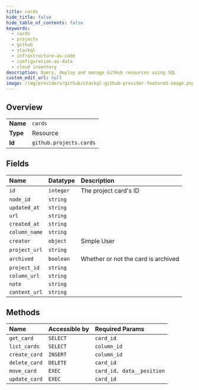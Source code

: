 ```yaml
---
title: cards
hide_title: false
hide_table_of_contents: false
keywords:
  - cards
  - projects
  - github    
  - stackql
  - infrastructure-as-code
  - configuration-as-data
  - cloud inventory
description: Query, deploy and manage GitHub resources using SQL
custom_edit_url: null
image: /img/providers/github/stackql-github-provider-featured-image.png
---
```

  
    

## Overview
<table><tbody>
<tr><td><b>Name</b></td><td><code>cards</code></td></tr>
<tr><td><b>Type</b></td><td>Resource</td></tr>
<tr><td><b>Id</b></td><td><code>github.projects.cards</code></td></tr>
</tbody></table>

## Fields
| Name | Datatype | Description |
|:-----|:---------|:------------|
| `id` | `integer` | The project card's ID |
| `node_id` | `string` |  |
| `updated_at` | `string` |  |
| `url` | `string` |  |
| `created_at` | `string` |  |
| `column_name` | `string` |  |
| `creator` | `object` | Simple User |
| `project_url` | `string` |  |
| `archived` | `boolean` | Whether or not the card is archived |
| `project_id` | `string` |  |
| `column_url` | `string` |  |
| `note` | `string` |  |
| `content_url` | `string` |  |
## Methods
| Name | Accessible by | Required Params |
|:-----|:--------------|:----------------|
| `get_card` | `SELECT` | `card_id` |
| `list_cards` | `SELECT` | `column_id` |
| `create_card` | `INSERT` | `column_id` |
| `delete_card` | `DELETE` | `card_id` |
| `move_card` | `EXEC` | `card_id, data__position` |
| `update_card` | `EXEC` | `card_id` |
